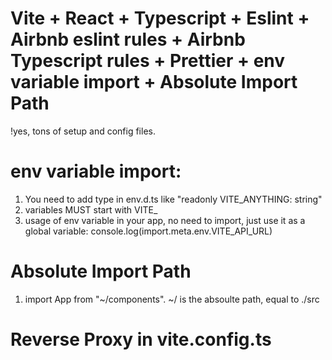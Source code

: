 # Vite + React + Typescript + Eslint + Airbnb eslint rules + Airbnb Typescript rules + Prettier + env variable import + Absolute Import Path

!yes, tons of setup and config files.

# env variable import:

1. You need to add type in env.d.ts like "readonly VITE_ANYTHING: string"
2. variables MUST start with VITE\_
3. usage of env variable in your app, no need to import, just use it as a global variable: console.log(import.meta.env.VITE_API_URL)

# Absolute Import Path

1. import App from "~/components". ~/ is the absoulte path, equal to ./src

# Reverse Proxy in vite.config.ts
